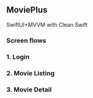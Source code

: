 ## MoviePlus
SwiftUI+MVVM with Clean Swift 

### Screen flows
### 1. Login  

### 2. Movie Listing 

### 3. Movie Detail

